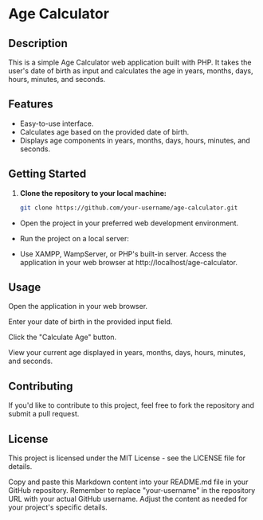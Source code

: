 # Age Calculator

## Description

This is a simple Age Calculator web application built with PHP. It takes the user's date of birth as input and calculates the age in years, months, days, hours, minutes, and seconds.

## Features

- Easy-to-use interface.
- Calculates age based on the provided date of birth.
- Displays age components in years, months, days, hours, minutes, and seconds.

## Getting Started

1. **Clone the repository to your local machine:**

   ```bash
   git clone https://github.com/your-username/age-calculator.git

 + Open the project in your preferred web development environment.

+ Run the project on a local server:

+ Use XAMPP, WampServer, or PHP's built-in server.
   Access the application in your web browser at http://localhost/age-calculator.

## Usage
Open the application in your web browser.

Enter your date of birth in the provided input field.

Click the "Calculate Age" button.

View your current age displayed in years, months, days, hours, minutes, and seconds.

## Contributing
If you'd like to contribute to this project, feel free to fork the repository and submit a pull request.

## License
This project is licensed under the MIT License - see the LICENSE file for details.

Copy and paste this Markdown content into your README.md file in your GitHub repository. Remember to replace "your-username" in the repository URL with your actual GitHub username. Adjust the content as needed for your project's specific details.
